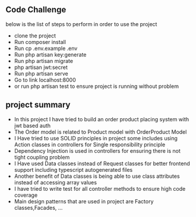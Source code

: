 <p align="center">
</p>

## Code Challenge

below is the list of steps to perform in order to use the project

- clone the project
- Run composer install
- Run cp .env.example .env
- Run php artisan key:generate
- Run php artisan migrate
- php artisan jwt:secret
- Run php artisan serve
- Go to link localhost:8000
- or run php artisan test to ensure project is running without problem

## project summary

- In this project I have tried to build an order product placing system with jwt based auth
- The Order model is related to Product model with OrderProduct Model
- I Have tried to use SOLID principles in project some includes using Action classes in controllers for Single responsibility principle
- Dependency Injection is used in controllers for ensuring there is not tight coupling problem
- I Have used Data classes instead of Request classes for better frontend support including typescript autogenerated files
- Another benefit of Data classes is being able to use class attributes instead of accessing array values
- I have tried to write test for all controller methods to ensure high code coverage
- Main design patterns that are used in project are Factory classes,Facades, ...
